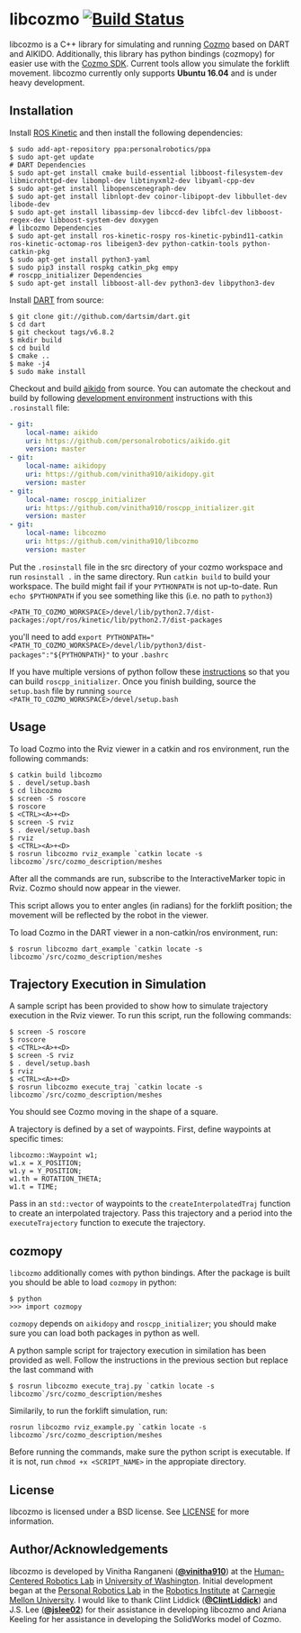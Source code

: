 # libcozmo [![Build Status](https://travis-ci.com/vinitha910/libcozmo.svg?branch=master)](https://travis-ci.com/vinitha910/libcozmo)

libcozmo is a C++ library for simulating and running [Cozmo](https://anki.com/en-us/cozmo) based on DART and AIKIDO. Additionally, this library has python bindings (cozmopy) for easier use with the [Cozmo SDK](http://cozmosdk.anki.com/docs/). Current tools allow you simulate the forklift movement. libcozmo currently only supports **Ubuntu 16.04** and is under heavy development. 

## Installation

Install [ROS Kinetic](http://wiki.ros.org/kinetic/Installation/Ubuntu) and then install the following dependencies:
```shell
$ sudo add-apt-repository ppa:personalrobotics/ppa
$ sudo apt-get update
# DART Dependencies
$ sudo apt-get install cmake build-essential libboost-filesystem-dev libmicrohttpd-dev libompl-dev libtinyxml2-dev libyaml-cpp-dev
$ sudo apt-get install libopenscenegraph-dev
$ sudo apt-get install libnlopt-dev coinor-libipopt-dev libbullet-dev libode-dev
$ sudo apt-get install libassimp-dev libccd-dev libfcl-dev libboost-regex-dev libboost-system-dev doxygen
# libcozmo Dependencies
$ sudo apt-get install ros-kinetic-rospy ros-kinetic-pybind11-catkin ros-kinetic-octomap-ros libeigen3-dev python-catkin-tools python-catkin-pkg
$ sudo apt-get install python3-yaml
$ sudo pip3 install rospkg catkin_pkg empy
# roscpp_initializer Dependencies
$ sudo apt-get install libboost-all-dev python3-dev libpython3-dev 
```

Install [DART](https://dartsim.github.io/install_dart_on_ubuntu.html#build-and-install-dart) from source:
```shell
$ git clone git://github.com/dartsim/dart.git
$ cd dart
$ git checkout tags/v6.8.2
$ mkdir build
$ cd build
$ cmake ..
$ make -j4
$ sudo make install
```

Checkout and build [aikido](https://github.com/personalrobotics/aikido.git) from source. You can automate the checkout and build by following [development environment](https://personalrobotics.cs.washington.edu/software/development-environment)
instructions with this `.rosinstall` file:
```yaml
- git:
    local-name: aikido
    uri: https://github.com/personalrobotics/aikido.git
    version: master
- git:
    local-name: aikidopy
    uri: https://github.com/vinitha910/aikidopy.git
    version: master
- git:
    local-name: roscpp_initializer
    uri: https://github.com/vinitha910/roscpp_initializer.git
    version: master
- git:
    local-name: libcozmo
    uri: https://github.com/vinitha910/libcozmo
    version: master
```
Put the `.rosinstall` file in the src directory of your cozmo workspace and run `rosinstall .` in the same directory.
Run `catkin build` to build your workspace. The build might fail if your `PYTHONPATH` is not up-to-date. Run `echo $PYTHONPATH` if you see something like this (i.e. no path to `python3`)
```
<PATH_TO_COZMO_WORKSPACE>/devel/lib/python2.7/dist-packages:/opt/ros/kinetic/lib/python2.7/dist-packages
```
you'll need to add `export PYTHONPATH="<PATH_TO_COZMO_WORKSPACE>/devel/lib/python3/dist-packages":"${PYTHONPATH}"` to your `.bashrc`

If you have multiple versions of python follow these [instructions](https://github.com/vinitha910/roscpp_initializer#handling-multiple-python-versions) so that you can build `roscpp_initializer`.
Once you finish building, source the `setup.bash` file by running `source <PATH_TO_COZMO_WORKSPACE>/devel/setup.bash`
## Usage
To load Cozmo into the Rviz viewer in a catkin and ros environment, run the following commands:
```shell
$ catkin build libcozmo
$ . devel/setup.bash
$ cd libcozmo
$ screen -S roscore
$ roscore
$ <CTRL><A>+<D>
$ screen -S rviz
$ . devel/setup.bash
$ rviz
$ <CTRL><A>+<D>
$ rosrun libcozmo rviz_example `catkin locate -s libcozmo`/src/cozmo_description/meshes
```
After all the commands are run, subscribe to the InteractiveMarker topic in Rviz. Cozmo should now appear in the viewer.

This script allows you to enter angles (in radians) for the forklift position; the movement will be reflected by the robot in the viewer.

To load Cozmo in the DART viewer in a non-catkin/ros environment, run:
```shell
$ rosrun libcozmo dart_example `catkin locate -s libcozmo`/src/cozmo_description/meshes
```

## Trajectory Execution in Simulation

A sample script has been provided to show how to simulate trajectory execution in the Rviz viewer. To run this script, run the following commands:
```shell
$ screen -S roscore
$ roscore
$ <CTRL><A>+<D>
$ screen -S rviz
$ . devel/setup.bash
$ rviz
$ <CTRL><A>+<D>
$ rosrun libcozmo execute_traj `catkin locate -s libcozmo`/src/cozmo_description/meshes
```
You should see Cozmo moving in the shape of a square. 

A trajectory is defined by a set of waypoints. First, define waypoints at specific times:
```shell
libcozmo::Waypoint w1;
w1.x = X_POSITION;
w1.y = Y_POSITION;
w1.th = ROTATION_THETA;
w1.t = TIME;
```

Pass in an `std::vector` of waypoints to the `createInterpolatedTraj` function to create an interpolated trajectory. Pass this trajectory and a period into the `executeTrajectory` function to execute the trajectory.

## cozmopy 

`libcozmo` additionally comes with python bindings. After the package is built you should be able to load `cozmopy` in python:

```shell
$ python
>>> import cozmopy
```
`cozmopy` depends on `aikidopy` and `roscpp_initializer`; you should make sure you can load both packages in python as well.

A python sample script for trajectory execution in similation has been provided as well. Follow the instructions in the previous section but replace the last command with

```shell
$ rosrun libcozmo execute_traj.py `catkin locate -s libcozmo`/src/cozmo_description/meshes 
```

Similarily, to run the forklift simulation, run:

```shell
rosrun libcozmo rviz_example.py `catkin locate -s libcozmo`/src/cozmo_description/meshes 
```

Before running the commands, make sure the python script is executable. If it is not, run `chmod +x <SCRIPT_NAME>` in the appropiate directory. 

## License
libcozmo is licensed under a BSD license. See [LICENSE](https://github.com/vinitha910/libcozmo/blob/master/LICENSE) for more information.

## Author/Acknowledgements
libcozmo is developed by Vinitha Ranganeni ([**@vinitha910**](https://github.com/vinitha910)) at the [Human-Centered Robotics Lab](https://hcrlab.cs.washington.edu/) in [University of Washington](https://www.cs.washington.edu/). Initial development began at the [Personal Robotics Lab](https://personalrobotics.ri.cmu.edu/) in the [Robotics Institute](http://ri.cmu.edu/) at [Carnegie Mellon University](http://www.cmu.edu/). I would like to thank Clint Liddick ([**@ClintLiddick**](https://github.com/ClintLiddick)) and J.S. Lee ([**@jslee02**](https://github.com/jslee02)) for their assistance in developing libcozmo and Ariana Keeling for her assistance in developing the SolidWorks model of Cozmo.
